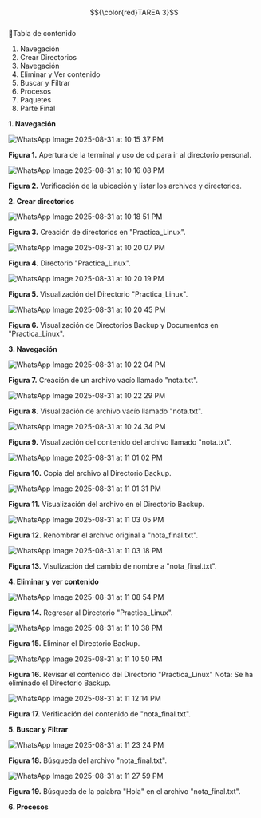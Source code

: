 $${\color{red}TAREA 3}$$ <br>
:hammer:Tabla de contenido <br>
1. Navegación<br>
2. Crear Directorios<br>
3. Navegación<br>
4. Eliminar y Ver contenido<br>
5. Buscar y Filtrar<br>
6. Procesos<br>
7. Paquetes<br>
8. Parte Final<br>

<strong> 1. Navegación </strong><br>

![WhatsApp Image 2025-08-31 at 10 15 37 PM](https://github.com/user-attachments/assets/0b61a34a-ab9c-4f14-aadd-a2c2d3c7728c)<br>

<strong>Figura 1.</strong> Apertura de la terminal y uso de cd para ir al directorio personal.

![WhatsApp Image 2025-08-31 at 10 16 08 PM](https://github.com/user-attachments/assets/eda0b61c-48ec-4c86-8893-9da129666ced)<br>

<strong>Figura 2.</strong> Verificación de la ubicación y listar los archivos y directorios.

<strong> 2. Crear directorios </strong><br>

![WhatsApp Image 2025-08-31 at 10 18 51 PM](https://github.com/user-attachments/assets/84f04f24-c6a1-4a23-9745-cc784e9969e1)<br>

<strong>Figura 3.</strong> Creación de directorios en "Practica_Linux".

![WhatsApp Image 2025-08-31 at 10 20 07 PM](https://github.com/user-attachments/assets/85b13264-b691-4eb8-b7c5-52c087e41810)<br>

<strong>Figura 4.</strong> Directorio "Practica_Linux".

![WhatsApp Image 2025-08-31 at 10 20 19 PM](https://github.com/user-attachments/assets/b41a6a1b-b95a-4619-be90-18d3f2713c2a)<br>

<strong>Figura 5.</strong> Visualización del Directorio "Practica_Linux".

![WhatsApp Image 2025-08-31 at 10 20 45 PM](https://github.com/user-attachments/assets/5ddaf08a-20ed-4648-aa43-5fba1c47442e)<br>

<strong>Figura 6.</strong> Visualización de Directorios Backup y Documentos en "Practica_Linux".

<strong> 3. Navegación</strong><br>

![WhatsApp Image 2025-08-31 at 10 22 04 PM](https://github.com/user-attachments/assets/6a8e414b-1b24-4d07-bfc0-1b1c94295596)<br>

<strong>Figura 7.</strong> Creación de un archivo vacío llamado "nota.txt".

![WhatsApp Image 2025-08-31 at 10 22 29 PM](https://github.com/user-attachments/assets/e675b1cc-ac14-477f-ab23-015102e0a9c4)<br>

<strong>Figura 8.</strong> Visualización de archivo vacío llamado "nota.txt".

![WhatsApp Image 2025-08-31 at 10 24 34 PM](https://github.com/user-attachments/assets/7557c089-a9ff-44b1-afa4-1c01c7ac3dc8)<br>

<strong>Figura 9.</strong> Visualización del contenido del archivo llamado "nota.txt".

![WhatsApp Image 2025-08-31 at 11 01 02 PM](https://github.com/user-attachments/assets/3913adbe-9a99-4c30-a978-83cd64e7a965)<br>

<strong>Figura 10.</strong> Copia del archivo al Directorio Backup.

![WhatsApp Image 2025-08-31 at 11 01 31 PM](https://github.com/user-attachments/assets/bbf47133-ae91-41b7-a43a-8fa37a2e31d8)<br>

<strong>Figura 11.</strong> Visualización del archivo en el Directorio Backup.

![WhatsApp Image 2025-08-31 at 11 03 05 PM](https://github.com/user-attachments/assets/dd3e2d83-234e-4ef9-9779-d57ebac2a136)<br>

<strong>Figura 12.</strong> Renombrar el archivo original a "nota_final.txt".

![WhatsApp Image 2025-08-31 at 11 03 18 PM](https://github.com/user-attachments/assets/cfb3bf2f-e0b5-4052-8211-6159380b5ccb)<br>

<strong>Figura 13.</strong> Visulización del cambio de nombre a "nota_final.txt".

<strong> 4. Eliminar y ver contenido </strong><br>

![WhatsApp Image 2025-08-31 at 11 08 54 PM](https://github.com/user-attachments/assets/57fad517-37ea-485a-b920-10123cd9899c)<br>

<strong>Figura 14.</strong> Regresar al Directorio "Practica_Linux".

![WhatsApp Image 2025-08-31 at 11 10 38 PM](https://github.com/user-attachments/assets/eba7686f-7ed6-4255-94d4-bfaada027b1e)<br>

<strong>Figura 15.</strong> Eliminar el Directorio Backup.

![WhatsApp Image 2025-08-31 at 11 10 50 PM](https://github.com/user-attachments/assets/c293d77b-3e40-4f25-be7d-c96aaa8d1e3c)<br>

<strong>Figura 16.</strong> Revisar el contenido del Directorio "Practica_Linux" Nota: Se ha eliminado el Directorio Backup.

![WhatsApp Image 2025-08-31 at 11 12 14 PM](https://github.com/user-attachments/assets/968005c8-d87d-4cb7-a314-1677c9eea7f0)<br>

<strong>Figura 17.</strong> Verificación del contenido de "nota_final.txt".

<strong> 5. Buscar y Filtrar</strong><br>

![WhatsApp Image 2025-08-31 at 11 23 24 PM](https://github.com/user-attachments/assets/e79551b7-b7ff-46b7-a21a-d95ac78638b8)<br>

<strong>Figura 18.</strong> Búsqueda del archivo "nota_final.txt".

![WhatsApp Image 2025-08-31 at 11 27 59 PM](https://github.com/user-attachments/assets/1afd9ce4-abd8-4926-8de2-3d863154dd49)<br>

<strong>Figura 19.</strong> Búsqueda de la palabra "Hola" en el archivo "nota_final.txt".

<strong> 6. Procesos</strong><br>















